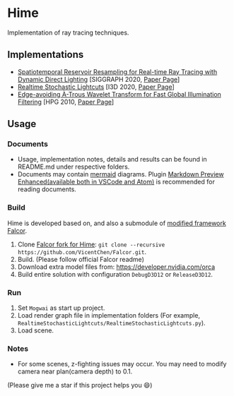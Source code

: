 # Hime

Implementation of ray tracing techniques.

## Implementations
 - [Spatiotemporal Reservoir Resampling for Real-time Ray Tracing with Dynamic Direct Lighting](ReSTIR/) [SIGGRAPH 2020, [Paper Page](https://cs.dartmouth.edu/wjarosz/publications/bitterli20spatiotemporal.html)]
 - [Realtime Stochastic Lightcuts](RealtimeStochasticLightcuts/) [I3D 2020, [Paper Page](https://dqlin.xyz/pubs/2020-i3d-SLC/)]
 - [Edge-avoiding À-Trous Wavelet Transform for Fast Global Illumination Filtering](ATrousWaveletFilter/) [HPG 2010, [Paper Page](https://jo.dreggn.org/home/2010_atrous.pdf)]

## Usage

### Documents
 - Usage, implementation notes, details and results can be found in README.md under respective folders.
 - Documents may contain [mermaid](https://mermaidjs.github.io/) diagrams. Plugin <u>Markdown Preview Enhanced(available both in [VSCode](https://github.com/shd101wyy/vscode-markdown-preview-enhanced) and [Atom](https://github.com/shd101wyy/markdown-preview-enhanced))</u> is recommended for reading documents.

### Build
Hime is developed based on, and also a submodule of [modified framework Falcor](https://github.com/VicentChen/Falcor.git). 

1. Clone [Falcor fork for Hime](https://github.com/VicentChen/Falcor.git): `git clone --recursive https://github.com/VicentChen/Falcor.git`.
2. Build. (Please follow official Falcor readme)
3. Download extra model files from: https://developer.nvidia.com/orca
4. Build entire solution with configuration `DebugD3D12` or `ReleaseD3D12`.

### Run
1. Set `Mogwai` as start up project.
2. Load render graph file in implementation folders (For example, `RealtimeStochasticLightcuts/RealtimeStochasticLightcuts.py`).
3. Load scene.

### Notes
- For some scenes, z-fighting issues may occur. You may need to modify camera near plan(camera depth) to 0.1.

(Please give me a star if this project helps you :smile:)
